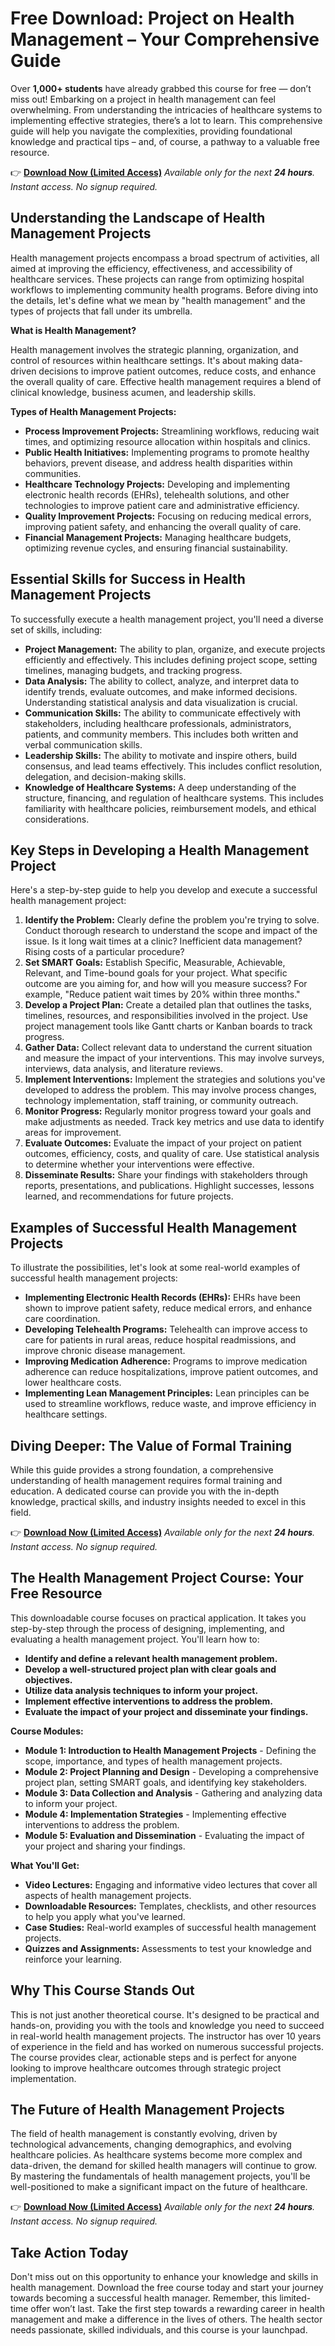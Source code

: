 # Free Download: Project on Health Management – Your Comprehensive Guide

Over **1,000+ students** have already grabbed this course for free — don’t miss out!
Embarking on a project in health management can feel overwhelming. From understanding the intricacies of healthcare systems to implementing effective strategies, there’s a lot to learn. This comprehensive guide will help you navigate the complexities, providing foundational knowledge and practical tips – and, of course, a pathway to a valuable free resource.

👉 [**Download Now (Limited Access)**](https://udemywork.com/project-on-health-management)
_Available only for the next **24 hours**. Instant access. No signup required._

## Understanding the Landscape of Health Management Projects

Health management projects encompass a broad spectrum of activities, all aimed at improving the efficiency, effectiveness, and accessibility of healthcare services. These projects can range from optimizing hospital workflows to implementing community health programs. Before diving into the details, let's define what we mean by "health management" and the types of projects that fall under its umbrella.

**What is Health Management?**

Health management involves the strategic planning, organization, and control of resources within healthcare settings. It's about making data-driven decisions to improve patient outcomes, reduce costs, and enhance the overall quality of care. Effective health management requires a blend of clinical knowledge, business acumen, and leadership skills.

**Types of Health Management Projects:**

*   **Process Improvement Projects:** Streamlining workflows, reducing wait times, and optimizing resource allocation within hospitals and clinics.
*   **Public Health Initiatives:** Implementing programs to promote healthy behaviors, prevent disease, and address health disparities within communities.
*   **Healthcare Technology Projects:** Developing and implementing electronic health records (EHRs), telehealth solutions, and other technologies to improve patient care and administrative efficiency.
*   **Quality Improvement Projects:** Focusing on reducing medical errors, improving patient safety, and enhancing the overall quality of care.
*   **Financial Management Projects:** Managing healthcare budgets, optimizing revenue cycles, and ensuring financial sustainability.

## Essential Skills for Success in Health Management Projects

To successfully execute a health management project, you'll need a diverse set of skills, including:

*   **Project Management:** The ability to plan, organize, and execute projects efficiently and effectively. This includes defining project scope, setting timelines, managing budgets, and tracking progress.
*   **Data Analysis:** The ability to collect, analyze, and interpret data to identify trends, evaluate outcomes, and make informed decisions. Understanding statistical analysis and data visualization is crucial.
*   **Communication Skills:** The ability to communicate effectively with stakeholders, including healthcare professionals, administrators, patients, and community members. This includes both written and verbal communication skills.
*   **Leadership Skills:** The ability to motivate and inspire others, build consensus, and lead teams effectively. This includes conflict resolution, delegation, and decision-making skills.
*   **Knowledge of Healthcare Systems:** A deep understanding of the structure, financing, and regulation of healthcare systems. This includes familiarity with healthcare policies, reimbursement models, and ethical considerations.

## Key Steps in Developing a Health Management Project

Here's a step-by-step guide to help you develop and execute a successful health management project:

1.  **Identify the Problem:** Clearly define the problem you're trying to solve. Conduct thorough research to understand the scope and impact of the issue. Is it long wait times at a clinic? Inefficient data management? Rising costs of a particular procedure?
2.  **Set SMART Goals:** Establish Specific, Measurable, Achievable, Relevant, and Time-bound goals for your project. What specific outcome are you aiming for, and how will you measure success? For example, "Reduce patient wait times by 20% within three months."
3.  **Develop a Project Plan:** Create a detailed plan that outlines the tasks, timelines, resources, and responsibilities involved in the project. Use project management tools like Gantt charts or Kanban boards to track progress.
4.  **Gather Data:** Collect relevant data to understand the current situation and measure the impact of your interventions. This may involve surveys, interviews, data analysis, and literature reviews.
5.  **Implement Interventions:** Implement the strategies and solutions you've developed to address the problem. This may involve process changes, technology implementation, staff training, or community outreach.
6.  **Monitor Progress:** Regularly monitor progress toward your goals and make adjustments as needed. Track key metrics and use data to identify areas for improvement.
7.  **Evaluate Outcomes:** Evaluate the impact of your project on patient outcomes, efficiency, costs, and quality of care. Use statistical analysis to determine whether your interventions were effective.
8.  **Disseminate Results:** Share your findings with stakeholders through reports, presentations, and publications. Highlight successes, lessons learned, and recommendations for future projects.

## Examples of Successful Health Management Projects

To illustrate the possibilities, let's look at some real-world examples of successful health management projects:

*   **Implementing Electronic Health Records (EHRs):** EHRs have been shown to improve patient safety, reduce medical errors, and enhance care coordination.
*   **Developing Telehealth Programs:** Telehealth can improve access to care for patients in rural areas, reduce hospital readmissions, and improve chronic disease management.
*   **Improving Medication Adherence:** Programs to improve medication adherence can reduce hospitalizations, improve patient outcomes, and lower healthcare costs.
*   **Implementing Lean Management Principles:** Lean principles can be used to streamline workflows, reduce waste, and improve efficiency in healthcare settings.

## Diving Deeper: The Value of Formal Training

While this guide provides a strong foundation, a comprehensive understanding of health management requires formal training and education. A dedicated course can provide you with the in-depth knowledge, practical skills, and industry insights needed to excel in this field.

👉 [**Download Now (Limited Access)**](https://udemywork.com/project-on-health-management)
_Available only for the next **24 hours**. Instant access. No signup required._

## The Health Management Project Course: Your Free Resource

This downloadable course focuses on practical application. It takes you step-by-step through the process of designing, implementing, and evaluating a health management project. You'll learn how to:

*   **Identify and define a relevant health management problem.**
*   **Develop a well-structured project plan with clear goals and objectives.**
*   **Utilize data analysis techniques to inform your project.**
*   **Implement effective interventions to address the problem.**
*   **Evaluate the impact of your project and disseminate your findings.**

**Course Modules:**

*   **Module 1: Introduction to Health Management Projects** - Defining the scope, importance, and types of health management projects.
*   **Module 2: Project Planning and Design** - Developing a comprehensive project plan, setting SMART goals, and identifying key stakeholders.
*   **Module 3: Data Collection and Analysis** - Gathering and analyzing data to inform your project.
*   **Module 4: Implementation Strategies** - Implementing effective interventions to address the problem.
*   **Module 5: Evaluation and Dissemination** - Evaluating the impact of your project and sharing your findings.

**What You'll Get:**

*   **Video Lectures:** Engaging and informative video lectures that cover all aspects of health management projects.
*   **Downloadable Resources:** Templates, checklists, and other resources to help you apply what you've learned.
*   **Case Studies:** Real-world examples of successful health management projects.
*   **Quizzes and Assignments:** Assessments to test your knowledge and reinforce your learning.

## Why This Course Stands Out

This is not just another theoretical course. It's designed to be practical and hands-on, providing you with the tools and knowledge you need to succeed in real-world health management projects. The instructor has over 10 years of experience in the field and has worked on numerous successful projects. The course provides clear, actionable steps and is perfect for anyone looking to improve healthcare outcomes through strategic project implementation.

## The Future of Health Management Projects

The field of health management is constantly evolving, driven by technological advancements, changing demographics, and evolving healthcare policies. As healthcare systems become more complex and data-driven, the demand for skilled health managers will continue to grow. By mastering the fundamentals of health management projects, you'll be well-positioned to make a significant impact on the future of healthcare.

👉 [**Download Now (Limited Access)**](https://udemywork.com/project-on-health-management)
_Available only for the next **24 hours**. Instant access. No signup required._

## Take Action Today

Don't miss out on this opportunity to enhance your knowledge and skills in health management. Download the free course today and start your journey towards becoming a successful health manager. Remember, this limited-time offer won’t last. Take the first step towards a rewarding career in health management and make a difference in the lives of others. The health sector needs passionate, skilled individuals, and this course is your launchpad.
